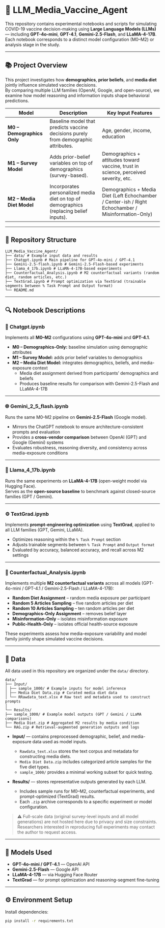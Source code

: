 # 🧠 LLM_Media_Vaccine_Agent

This repository contains experimental notebooks and scripts for simulating COVID-19 vaccine decision-making using **Large Language Models (LLMs)** — including **GPT-4o-mini**, **GPT-4.1**, **Gemini-2.5-Flash**, and **LLaMA-4-17B**.  
Each notebook corresponds to a distinct model configuration (M0–M2) or analysis stage in the study.

---

## 📚 Project Overview

This project investigates how **demographics**, **prior beliefs**, and **media diet** jointly influence simulated vaccine decisions.  
By comparing multiple LLM families (OpenAI, Google, and open-source), we examine how model reasoning and information inputs shape behavioral predictions.

| Model | Description | Key Input Features |
|--------|--------------|--------------------|
| **M0 – Demographics Only** | Baseline model that predicts vaccine decisions purely from demographic attributes. | Age, gender, income, education |
| **M1 – Survey Model** | Adds prior-belief variables on top of demographics (survey-based). | Demographics + attitudes toward vaccine, trust in science, perceived severity, etc. |
| **M2 – Media Diet Model** | Incorporates personalized media diet on top of demographics (replacing belief inputs). | Demographics + Media Diet (Left Echochamber / Center-ish / Right Echochamber / Misinformation-Only) |

---

## 🧩 Repository Structure
```
LLM_Media_Vaccine_Agent/
├── data/ # Example input data and results
├── Chatgpt.ipynb # Main pipeline for GPT-4o-mini / GPT-4.1
├── Gemini-2.5-flash.ipynb # Gemini-2.5-Flash-based experiments
├── Llama_4_17b.ipynb # LLaMA-4-17B-based experiments
├── Counterfactual_Analysis.ipynb # M2 counterfactual variants (random diet, random articles, etc.)
├── TextGrad.ipynb # Prompt optimization via TextGrad (trainable segments between % Task Prompt and Output format)
└── README.md
```

---

## 🔍 Notebook Descriptions

### 🤖 **Chatgpt.ipynb**
Implements all **M0–M2** configurations using **GPT-4o-mini** and **GPT-4.1**.  
- **M0 – Demographics-Only:** baseline simulation using demographic attributes  
- **M1 – Survey Model:** adds prior belief variables to demographics  
- **M2 – Media Diet Model:** integrates demographics, beliefs, and media-exposure context  
  - Media diet assignment derived from participants’ demographics and beliefs  
  - Produces baseline results for comparison with Gemini-2.5-Flash and LLaMA-4-17B  

---

### 🌐 **Gemini_2_5_flash.ipynb**
Runs the same M0–M2 pipeline on **Gemini-2.5-Flash** (Google model).  
- Mirrors the ChatGPT notebook to ensure architecture-consistent prompts and evaluation  
- Provides a **cross-vendor comparison** between OpenAI (GPT) and Google (Gemini) systems  
- Evaluates robustness, reasoning diversity, and consistency across media-exposure conditions  

---

### 🦙 **Llama_4_17b.ipynb**
Runs the same experiments on **LLaMA-4-17B** (open-weight model via Hugging Face).  
Serves as the **open-source baseline** to benchmark against closed-source families (GPT / Gemini).  

---

### ⚙️ **TextGrad.ipynb**
Implements **prompt-engineering optimization** using **TextGrad**, applied to all LLM families (GPT, Gemini, LLaMA).  
- Optimizes reasoning within the `% Task Prompt` section  
- Adjusts trainable segments between `% Task Prompt` and `Output format`  
- Evaluated by accuracy, balanced accuracy, and recall across M2 settings  

---

### 🔁 **Counterfactual_Analysis.ipynb**
Implements multiple **M2 counterfactual variants** across all models (GPT-4o-mini / GPT-4.1 / Gemini-2.5-Flash / LLaMA-4-17B):  
- **Random Diet Assignment** – random media exposure per participant  
- **Random 5 Articles Sampling** – five random articles per diet  
- **Random 10 Articles Sampling** – ten random articles per diet  
- **Demographics-Only Assignment** – removes belief layer  
- **Misinformation-Only** – isolates misinformation exposure  
- **Public-Health-Only** – isolates official health-source exposure  

These experiments assess how media-exposure variability and model family jointly shape simulated vaccine decisions.

---

## 💾 Data

All data used in this repository are organized under the `data/` directory.
```
data/
├── Input/
│ ├── sample_1000/ # Example inputs for model inference
│ ├── Media Diet Data.zip # Curated media diet data
│ └── RRawdata_text.xlsx # Raw text and metadata used to construct prompts
│
└── Results/
├── sample_1000/ # Example model outputs (GPT / Gemini / LLaMA comparisons)
├── Media Diet.zip # Aggregated M2 results by media condition
└── RAG.zip # Retrieval-augmented generation outputs and logs
```

- **Input/** — contains preprocessed demographic, belief, and media-exposure data used as model inputs.  
  - `Rawdata_text.xlsx` stores the text corpus and metadata for constructing media diets.  
  - `Media Diet Data.zip` includes categorized article samples for the five diet types.  
  - `sample_1000/` provides a minimal working subset for quick testing.

- **Results/** — stores representative outputs generated by each LLM.  
  - Includes sample runs for M0–M2, counterfactual experiments, and prompt-optimized (TextGrad) results.  
  - Each `.zip` archive corresponds to a specific experiment or model configuration.

> ⚠️ Full-scale data (original survey-level inputs and all model generations) are not hosted here due to privacy and size constraints.  
> Researchers interested in reproducing full experiments may contact the author to request access.

---

## 🧠 Models Used
- **GPT-4o-mini / GPT-4.1** — OpenAI API  
- **Gemini-2.5-Flash** — Google API  
- **LLaMA-4-17B** — via Hugging Face Router  
- **TextGrad** — for prompt optimization and reasoning-segment fine-tuning  

---

## ⚙️ Environment Setup
Install dependencies:
```bash
pip install -r requirements.txt
